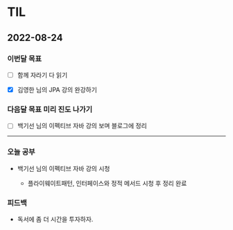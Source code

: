 # TIL

## 2022-08-24

### 이번달 목표

- [ ] 함께 자라기 다 읽기

- [x] 김영한 님의 JPA 강의 완강하기

### 다음달 목표 미리 진도 나가기

- [ ] 백기선 님의 이펙티브 자바 강의 보며 블로그에 정리

---

### 오늘 공부

- 백기선 님의 이펙티브 자바 강의 시청

  - 플라이웨이트패턴, 인터페이스와 정적 메서드 시청 후 정리 완료

### 피드백

- 독서에 좀 더 시간을 투자하자.

